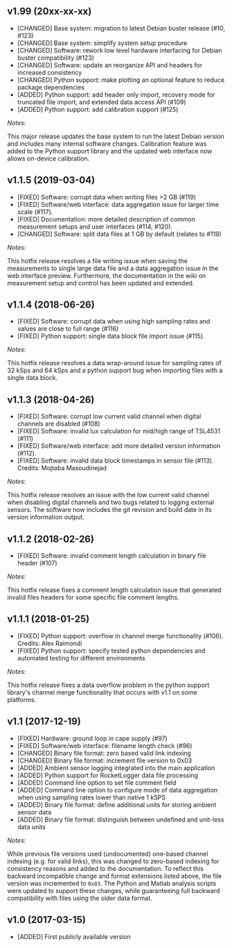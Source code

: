 

## v1.99 (20xx-xx-xx)

- [CHANGED] Base system: migration to latest Debian buster release (#10, #123)
- [CHANGED] Base system: simplify system setup procedure
- [CHANGED] Software: rework low level hardware interfacing for Debian buster compatibility (#123)
- [CHANGED] Software: update an reorganize API and headers for increased consistency
- [CHANGED] Python support: make plotting an optional feature to reduce package dependencies
- [ADDED] Python support: add header only import, recovery mode for truncated file import, and extended data access API (#109)
- [ADDED] Python support: add calibration support (#125)

_Notes:_

This major release updates the base system to run the latest Debian version and includes many internal software changes.
Calibration feature was added to the Python support library and the updated web interface now allows on-device calibration.


## v1.1.5 (2019-03-04)

- [FIXED] Software: corrupt data when writing files >2 GB (#119)
- [FIXED] Software/web interface: data aggregation issue for larger time scale (#117).
- [FIXED] Documentation: more detailed description of common measurement setups and user interfaces (#114, #120).
- [CHANGED] Software: split data files at 1 GB by default (relates to #119)

_Notes:_

This hotfix release resolves a file writing issue when saving the measurements to single large data file and a data aggregation issue in the web interface preview. Furthermore, the documentation in the wiki on measurement setup and control has been updated and extended.


## v1.1.4 (2018-06-26)

- [FIXED] Software: corrupt data when using high sampling rates and values are close to full range (#116)
- [FIXED] Python support: single data block file import issue (#115).

_Notes:_

This hotfix release resolves a data wrap-around issue for sampling rates of 32 kSps and 64 kSps and a python support bug when importing files with a single data block.


## v1.1.3 (2018-04-26)

- [FIXED] Software: corrupt low current valid channel when digital channels are disabled (#108)
- [FIXED] Software: invalid lux calculation for mid/high range of TSL4531 (#111)
- [FIXED] Software/web interface: add more detailed version information (#112).
- [FIXED] Software: invalid data block timestamps in sensor file (#113). Credits: Mojtaba Masoudinejad

_Notes:_

This hotfix release resolves an issue with the low current valid channel when disabling digital channels and two bugs related to logging external sensors.
The software now includes the git revision and build date in its version information output.


## v1.1.2 (2018-02-26)

- [FIXED] Software: invalid comment length calculation in binary file header (#107)

_Notes:_

This hotfix release fixes a comment length calculation issue that generated invalid files headers for some specific file comment lengths.


## v1.1.1 (2018-01-25)

- [FIXED] Python support: overflow in channel merge functionality (#106). Credits: Alex Raimondi
- [FIXED] Python support: specify tested python dependencies and automated testing for different environments

_Notes:_

This hotfix release fixes a data overflow problem in the python support library's channel merge functionality that occurs with v1.1 on some platforms.


## v1.1 (2017-12-19)

- [FIXED] Hardware: ground loop in cape supply (#97)
- [FIXED] Software/web interface: filename length check (#96)
- [CHANGED] Binary file format: zero based valid link indexing
- [CHANGED] Binary file format: increment file version to 0x03
- [ADDED] Ambient sensor logging integrated into the main application
- [ADDED] Python support for RocketLogger data file processing
- [ADDED] Command line option to set file comment field
- [ADDED] Command line option to configure mode of data aggregation when using sampling rates lower than native 1 kSPS
- [ADDED] Binary file format: define additional units for storing ambient sensor data
- [ADDED] Binary file format: distinguish between undefined and unit-less data units

_Notes:_

While previous file versions used (undocumented) one-based channel indexing (e.g. for valid links), this was changed to zero-based indexing for consistency reasons and added to the documentation. To reflect this backward incompatible change and format extensions listed above, the file version was incremented to `0x03`. The Python and Matlab analysis scripts were updated to support these changes, while guaranteeing full backward compatibility with files using the older data format.


## v1.0 (2017-03-15)

- [ADDED] First publicly available version
